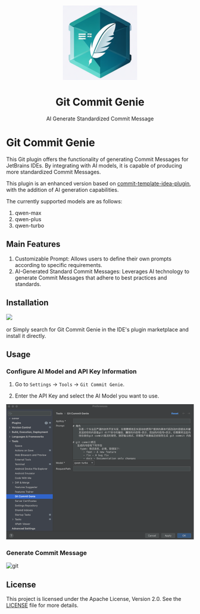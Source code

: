 <div align="center">
    <a href="https://plugins.jetbrains.com/plugin/21335-ai-commits">
        <img src="./src/main/resources/META-INF/pluginIcon.svg" width="200" height="200" alt="logo"/>
    </a>
</div>
<h1 align="center">Git Commit Genie</h1>
<p align="center">AI Generate Standardized Commit Message</p>

# Git Commit Genie

This Git plugin offers the functionality of generating Commit Messages for JetBrains IDEs. By integrating with AI
models, it is capable of producing more standardized Commit Messages.

This plugin is an enhanced version based
on [commit-template-idea-plugin](https://github.com/MobileTribe/commit-template-idea-plugin), with the addition of AI
generation capabilities.

The currently supported models are as follows:

1. qwen-max
2. qwen-plus
3. qwen-turbo

## Main Features

1. Customizable Prompt: Allows users to define their own prompts according to specific requirements.
2. AI-Generated Standard Commit Messages: Leverages AI technology to generate Commit Messages that adhere to best
   practices and standards.

## Installation

<a href="https://plugins.jetbrains.com/embeddable/install/25992">
<img src="https://user-images.githubusercontent.com/12044174/123105697-94066100-d46a-11eb-9832-338cdf4e0612.png" width="300"/>
</a>

or Simply search for Git Commit Genie in the IDE's plugin marketplace and install it directly.

## Usage

### Configure AI Model and API Key Information

1. Go to `Settings` -> `Tools` -> `Git Commit Genie`.

2. Enter the API Key and select the AI Model you want to use.

![setting](static/setting.png)

### Generate Commit Message

![git](static/git.gif)

## License

This project is licensed under the Apache License, Version 2.0. See the [LICENSE](LICENSE) file for more details.